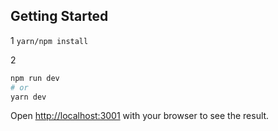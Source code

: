 ## Getting Started

1 ```yarn/npm install```

2

```bash
npm run dev
# or
yarn dev
```

Open [http://localhost:3001](http://localhost:3001) with your browser to see the result.
